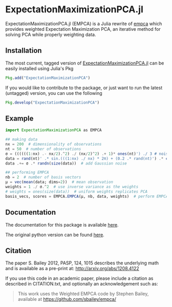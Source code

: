 # ExpectationMaximizationPCA.jl
ExpectationMaximizationPCA.jl (EMPCA) is a Julia rewrite of [empca](https://github.com/sbailey/empca) which provides weighted Expectation Maximization PCA, an iterative method for solving PCA while properly weighting data.

## Installation

The most current, tagged version of [ExpectationMaximizationPCA.jl](https://github.com/christiangil/ExpectationMaximizationPCA.jl) can be easily installed using Julia's Pkg

```julia
Pkg.add("ExpectationMaximizationPCA")
```

If you would like to contribute to the package, or just want to run the latest (untagged) version, you can use the following

```julia
Pkg.develop("ExpectationMaximizationPCA")
```

## Example

```julia
import ExpectationMaximizationPCA as EMPCA

## making data
nx = 200  # dimensionality of observations
nt = 50  # number of observations
σ = ((((((1:nx) .- nx/2).^2) ./ (nx/2)^2) .+ 1)* ones(nt)') ./ 3 # noise, edges are twice as noisy as the center
data = rand(nt)' .* sin.(((1:nx) ./ nx) * 2π) + (0.2 .* rand(nt)') .* cos.(((1:nx) ./ nx) * 2π)  # a mixture of sin and cos signals
data .+= σ .* randn(size(data))  # add Gaussian noise

## performing EMPCA
nb = 2  # number of basis vectors
μ = vec(mean(data; dims=2))  # mean observation
weights = 1 ./ σ.^2  # use inverse variance as the weights
# weights = ones(size(data))  # uniform weights replicates PCA
basis_vecs, scores = EMPCA.EMPCA(μ, nb, data, weights)  # perform EMPCA  on `data` .- `μ` with `nb` basis vectors using `weights` for weighting
```

## Documentation
The documentation for this package is available [here](https://christiangil.github.io/ExpectationMaximizationPCA.jl/).

The original python version can be found [here](https://github.com/sbailey/empca).

## Citation
The paper S. Bailey 2012, PASP, 124, 1015 describes the underlying math
and is available as a pre-print at:
http://arxiv.org/abs/1208.4122

If you use this code in an academic paper, please include a citation
as described in CITATION.txt, and optionally an acknowledgement such as:

> This work uses the Weighted EMPCA code by Stephen Bailey,
> available at https://github.com/sbailey/empca/
